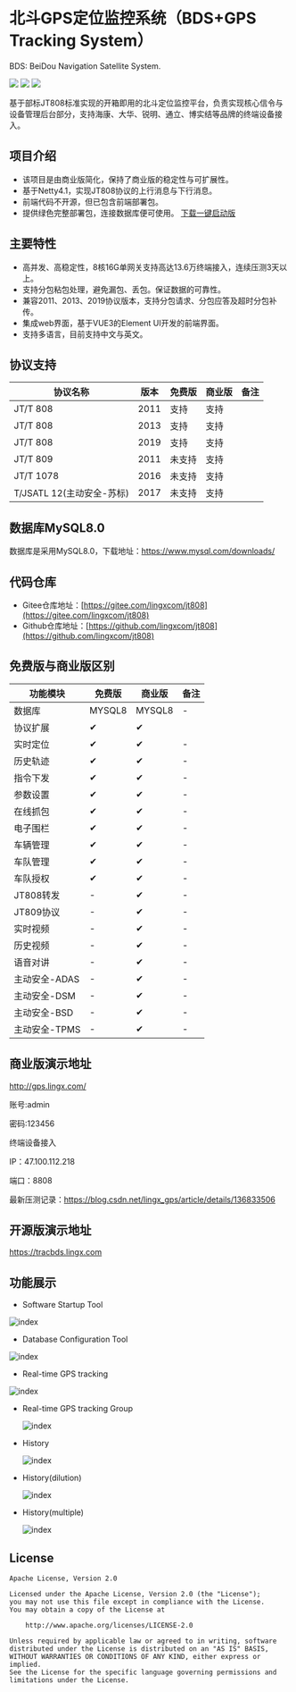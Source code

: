 # 北斗GPS定位监控系统（BDS+GPS Tracking System）

BDS: BeiDou Navigation Satellite System.

<p>
    <img src="https://img.shields.io/badge/License-Apache 2.0-green.svg"/>
    <img src="https://img.shields.io/badge/platform-linux%20|%20macos%20|%20windows-blue.svg" />
    <img src="https://img.shields.io/badge/QQ-283853318-blue"/>
</p>
基于部标JT808标准实现的开箱即用的北斗定位监控平台，负责实现核心信令与设备管理后台部分，支持海康、大华、锐明、通立、博实结等品牌的终端设备接入。


## 项目介绍
* 该项目是由商业版简化，保持了商业版的稳定性与可扩展性。
* 基于Netty4.1，实现JT808协议的上行消息与下行消息。
* 前端代码不开源，但已包含前端部署包。
* 提供绿色完整部署包，连接数据库便可使用。 [下载一键启动版](https://gitee.com/lingxcom/jt808/releases/download/1.0/tracbds-exe.zip)

## 主要特性
* 高并发、高稳定性，8核16G单网关支持高达13.6万终端接入，连续压测3天以上。
* 支持分包粘包处理，避免漏包、丢包。保证数据的可靠性。
* 兼容2011、2013、2019协议版本，支持分包请求、分包应答及超时分包补传。
* 集成web界面，基于VUE3的Element UI开发的前端界面。
* 支持多语言，目前支持中文与英文。

## 协议支持
| 协议名称                | 版本   | 免费版|商业版 | 备注           |
|---------------------|------|------|--------------|--------------|
| JT/T 808            | 2011 | 支持   | 支持   |
| JT/T 808            | 2013 | 支持   | 支持   |
| JT/T 808            | 2019 | 支持   | 支持   |
| JT/T 809            | 2011 | 未支持   | 支持   |
| JT/T 1078           | 2016 | 未支持  |  支持   |
| T/JSATL 12(主动安全-苏标) | 2017 | 未支持  | 支持   |


## 数据库MySQL8.0
数据库是采用MySQL8.0，下载地址：https://www.mysql.com/downloads/

## 代码仓库
* Gitee仓库地址：[https://gitee.com/lingxcom/jt808](https://gitee.com/lingxcom/jt808)
* Github仓库地址：[https://github.com/lingxcom/jt808](https://github.com/lingxcom/jt808)

## 免费版与商业版区别

| 功能模块 |免费版|商业版| 备注         |
|--|----|----|------------|
| 数据库 |MYSQL8|MYSQL8| -          |
| 协议扩展 |✔|✔|  |
| 实时定位 |✔|✔| -          |
| 历史轨迹 |✔|✔| -          |
| 指令下发 |✔|✔| -          |
| 参数设置 |✔|✔| -          |
| 在线抓包 |✔|✔| -          |
| 电子围栏 |✔|✔| -          |
| 车辆管理 |✔|✔| -          |
| 车队管理 |✔|✔| -          |
| 车队授权 |✔|✔| -          |
| JT808转发 |-|✔| -          |
| JT809协议 |-|✔| -          |
| 实时视频 |-|✔| -          |
| 历史视频 |-|✔| -          |
| 语音对讲 |-|✔| -          |
| 主动安全-ADAS |-|✔| -          |
| 主动安全-DSM |-|✔| -          |
| 主动安全-BSD |-|✔| -          |
| 主动安全-TPMS |-|✔| -          |

## 商业版演示地址
http://gps.lingx.com/

账号:admin

密码:123456

终端设备接入

IP：47.100.112.218

端口：8808

最新压测记录：https://blog.csdn.net/lingx_gps/article/details/136833506

## 开源版演示地址

https://tracbds.lingx.com

## 功能展示
- Software Startup Tool

![index](readme/20250516164941.png "index.png")

- Database Configuration Tool

![index](readme/20250516165024.png "index.png")

- Real-time GPS tracking

![index](readme/20250516165146.png "index.png")

- Real-time GPS tracking Group

  ![index](readme/20250516165319.png "index.png")

- History

  ![index](readme/20250516165526.png "index.png")

- History(dilution)

  ![index](readme/20250516165713.png "index.png")

- History(multiple)

  ![index](readme/20250516165854.png "index.png")

## License
```
Apache License, Version 2.0

Licensed under the Apache License, Version 2.0 (the "License");
you may not use this file except in compliance with the License.
You may obtain a copy of the License at

    http://www.apache.org/licenses/LICENSE-2.0

Unless required by applicable law or agreed to in writing, software
distributed under the License is distributed on an "AS IS" BASIS,
WITHOUT WARRANTIES OR CONDITIONS OF ANY KIND, either express or implied.
See the License for the specific language governing permissions and
limitations under the License.
```